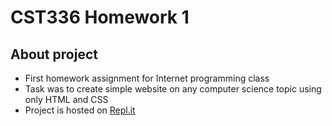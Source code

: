 # CST336 Homework 1
## About project
- First homework assignment for Internet programming class
- Task was to create simple website on any computer science topic using only HTML and CSS
- Project is hosted on [Repl.it](https://hw1.leovillalobos1.repl.co/index.html)

#